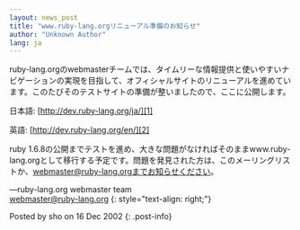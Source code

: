 ```yaml
---
layout: news_post
title: "www.ruby-lang.orgリニューアル準備のお知らせ"
author: "Unknown Author"
lang: ja
---
```


ruby-lang.orgのwebmasterチームでは、タイムリーな情報提供と使いやすいナビゲーションの実現を目指して、オフィシャルサイトのリニューアルを進めています。このたびそのテストサイトの準備が整いましたので、ここに公開します。

日本語: [http://dev.ruby-lang.org/ja/][1]

英語: [http://dev.ruby-lang.org/en/][2]

ruby
1.6.8の公開までテストを進め、大きな問題がなければそのままwww.ruby-lang.orgとして移行する予定です。問題を発見された方は、このメーリングリストか、webmaster@ruby-lang.orgまでお知らせください。

—ruby-lang.org webmaster team  
[webmaster@ruby-lang.org](mailto:webmaster@ruby-lang.org)
{: style="text-align: right;"}

Posted by sho on 16 Dec 2002
{: .post-info}



[1]: http://dev.ruby-lang.org/ja/ 
[2]: http://dev.ruby-lang.org/en/ 
